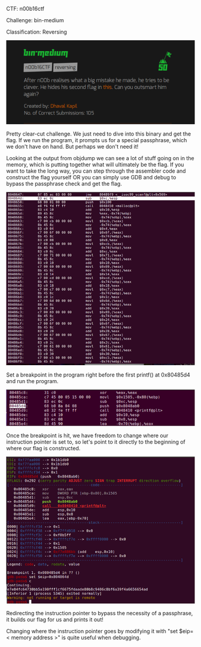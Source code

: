CTF:
n00b16ctf

Challenge:
bin-medium

Classification:
Reversing

<img src="https://github.com/Keramas/CTF-Writeups/blob/master/Images/binmedium/binmed.png">

Pretty clear-cut challenge. We just need to dive into this binary and get the flag. If we run the program, it prompts us for a special passphrase, which we don't have on hand. But perhaps we don't need it!

Looking at the output from objdump we can see a lot of stuff going on in the memory, which is putting together what will ultimately be the flag. If you want to take the long way, you can step through the assembler code and construct the flag yourself OR you can simply use GDB and debug to bypass the passphrase check and get the flag.

<img src="https://github.com/Keramas/CTF-Writeups/blob/master/Images/binmedium/memory-binmed.png">

Set a breakpoint in the program right before the first printf() at 0x80485d4 and run the program.

<img src="https://github.com/Keramas/CTF-Writeups/blob/master/Images/binmedium/breakpoint1.png">

Once the breakpoint is hit, we have freedom to change where our instruction pointer is set to, so let's point to it directly to the beginning of where our flag is constructed.

<img src="https://github.com/Keramas/CTF-Writeups/blob/master/Images/binmedium/binmed_flag.png">

Redirecting the instruction pointer to bypass the necessity of a passphrase, it builds our flag for us and prints it out! 

Changing where the instruction pointer goes by modifying it with "set $eip=< memory address >" is quite useful when debugging.


